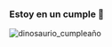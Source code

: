 ### Estoy en un cumple 🎉

![dinosaurio_cumpleaño](https://user-images.githubusercontent.com/83780330/124519257-c0997180-ddb6-11eb-82bd-65d7b62869b5.gif)
